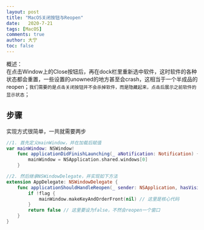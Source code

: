 ```yaml
---
layout: post
title: "MacOS关闭按钮与Reopen"
date:   2020-7-21
tags: [MacOS]
comments: true
author: 大宁
toc: false
---
```


概述：<br>
在点击Window上的Close按钮后，再在dock栏里重新选中软件，这时软件的各种状态都会重置，一些设置的unowned的地方甚至会crash，这相当于一个半成品的reopen；`我们需要的是点击关闭按钮并不会杀掉软件，而是隐藏起来，点击后展示之前软件的显示状态`；

<!-- more -->

## 步骤

实现方式很简单，一共就需要两步

```swift
//1. 首先定义mainWindow，并在加载后赋值
var mainWindow: NSWindow!
    func applicationDidFinishLaunching(_ aNotification: Notification) {
        mainWindow = NSApplication.shared.windows[0]
    }
```

```swift
//2. 然后继承NSWindowDelegate，并实现如下方法
extension AppDelegate: NSWindowDelegate {
    func applicationShouldHandleReopen(_ sender: NSApplication, hasVisibleWindows flag: Bool) -> Bool {
        if !flag {
            mainWindow.makeKeyAndOrderFront(nil) // 这里是核心代码
        }
        return false // 这里要设为false，不然会reopen一个窗口
    }
}
```
